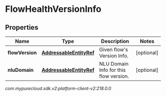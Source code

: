 # FlowHealthVersionInfo


## Properties

| Name | Type | Description | Notes |
| ------------ | ------------- | ------------- | ------------- |
| **flowVersion** | [**AddressableEntityRef**](AddressableEntityRef) | Given flow's Version Info. |  [optional] |
| **nluDomain** | [**AddressableEntityRef**](AddressableEntityRef) | NLU Domain Info for this flow version. |  [optional] |




_com.mypurecloud.sdk.v2:platform-client-v2:218.0.0_
